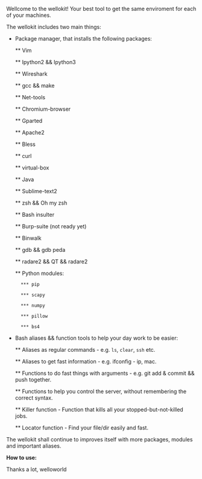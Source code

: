 Wellcome to the wellokit! 
Your best tool to get the same enviroment for each of your machines.

The wellokit includes two main things:
* Package manager, that installs the following packages:

	** Vim

	** Ipython2 && Ipython3
	
	** Wireshark
	
	** gcc && make
	
	** Net-tools
	
	** Chromium-browser
	
	** Gparted
	
	** Apache2
	
	** Bless
	
	** curl
	
	** virtual-box
	
	** Java
	
	** Sublime-text2
	
	** zsh && Oh my zsh
	
	** Bash insulter
	
	** Burp-suite (not ready yet)
	
	** Binwalk
	
	** gdb && gdb peda
	
	** radare2 && QT && radare2
	
	** Python modules:
	
		*** pip
	
		*** scapy
	
		*** numpy
	
		*** pillow
		
		*** bs4

* Bash aliases && function tools to help your day work to be easier:
	
	** Aliases as regular commands - e.g. `ls`, `clear`, `ssh` etc.
	
	** Aliases to get fast information - e.g. ifconfig - ip, mac. 
	
	** Functions to do fast things with arguments - e.g. git add & commit && push together.
	
	** Functions to help you control the server, without remembering the correct syntax.
	
	** Killer function - Function that kills all your stopped-but-not-killed jobs.
	
	** Locator function - Find your file/dir easily and fast.


The wellokit shall continue to improves itself with more packages, modules and important aliases.

<b> How to use: </b>

Thanks a lot,
welloworld 
